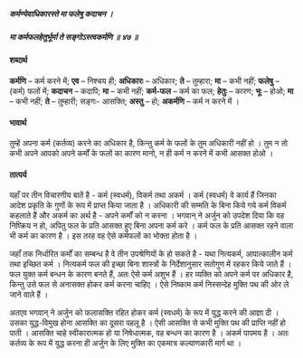 ##### कर्मण्येवाधिकारस्ते मा फलेषु कदाचन ।
##### मा कर्मफलहेतुर्भूर्मा ते सङ्गोऽस्त्वकर्मणि ॥ ४७ ॥

#### शब्दार्थ

**कर्मणि** – कर्म  करने में; **एव** – निश्चय ही; **अधिकारः** – अधिकार; **ते** – तुम्हारा; **मा** – कभी  नहीं; **फलेषु** – (कर्म) फलों में; **कदाचन** – कदापि; **मा** – कभी नहीं; **कर्म-फल** – कर्म का फल; **हेतुः** – कारण; **भूः** – होओ; **मा** – कभी नहीं; **ते** – तुम्हारी; सङ्गः-  आसक्ति; **अस्तु** – हो; **अकर्मणि** – कर्म न करने में ।

#### भावार्थ

तुम्हें अपना कर्म (कर्तव्य) करने का अधिकार है, किन्तु कर्म के फलों के तुम अधिकारी नहीं हो । तुम न तो कभी अपने आपको अपने कर्मों के फलों का कारण मानो, न ही कर्म न करने में कभी आसक्त होओ ।

#### तात्पर्य

यहाँ पर तीन विचारणीय बातें है - कर्म (स्वधर्म), विकर्म तथा अकर्म । कर्म (स्वधर्म) वे कार्य हैं जिनका आदेश प्रकृति के गुणों के रूप में प्राप्त किया जाता है । अधिकारी की सम्मति के बिना किये गये कर्म विकर्म कहलाते हैं और अकर्म का अर्थ है - अपने कर्मों को न करना । भगवान् ने अर्जुन को उपदेश दिया कि वह निष्क्रिय न हो, अपितु फल के प्रति आसक्त हुए बिना अपना कर्म करे । कर्म फल के प्रति आसक्त रहने वाला भी कर्म का कारण है । इस तरह वह ऐसे कर्मफलों का भोक्ता होता है ।

जहाँ तक निर्धारित कर्मों का सम्बन्ध है वे तीन उपश्रेणियों के हो सकते है - यथा नित्यकर्म, आपात्कालीन कर्म तथा इच्छित कर्म । नित्यकर्म फल की इच्छा बिना शास्त्रों के निर्देशानुसार सतोगुण में रहकर किये जाते हैं । फल युक्त कर्म बन्धन के कारण बनते हैं, अतः ऐसे कर्म अशुभ हैं । हर व्यक्ति को अपने कर्म पर अधिकार है, किन्तु उसे फल से अनासक्त होकर कर्म करना चाहिए । ऐसे निष्काम कर्म निस्सन्देह मुक्ति पथ की ओर ले जाने वाले हैं ।

अतएव भगवान् ने अर्जुन को फलासक्ति रहित होकर कर्म (स्वधर्म) के रूप में युद्ध करने की आज्ञा दी । उसका युद्ध-विमुख होना आसक्ति का दूसरा पहलू है । ऐसी आसक्ति से कभी मुक्ति पथ की प्राप्ति नहीं हो पाती । आसक्ति चाहे स्वीकारात्मक हो या निषेधात्मक, वह बन्धन का कारण है । अकर्म पापमय है । अतः कर्तव्य के रूप में युद्ध करना ही अर्जुन के लिए मुक्ति का एकमात्र कल्याणकारी मार्ग था ।